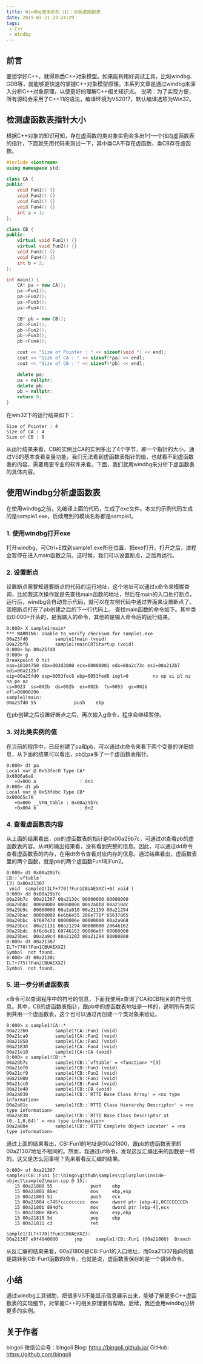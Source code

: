 ```yaml
---
title: Windbg使用系列（1）：分析虚函数表
date: 2019-03-21 23:24:29
tags:
 - C++
 - Windbg
---
```


## 前言
要想学好C++，就得熟悉C++对象模型。如果能利用好调试工具，比如windbg、GDB等，就能够更快速的掌握C++对象模型原理。本系列文章是通过windbg来深入分析C++对象原理，以便更好的理解C++相关知识点。 
说明：为了实现方便，所有源码会采用了C++11的语法，编译环境为VS2017，默认编译选项为Win32。
## 检测虚函数表指针大小
根据C++对象的知识可知，存在虚函数的类对象实例会多出1个一个指向虚函数表的指针，下面就先用代码来测试一下，其中类CA不存在虚函数，类CB存在虚函数。
``` C++
#include <iostream>
using namespace std;

class CA {
public:
    void Fun1() {}
    void Fun2() {}
    void Fun3() {}
    void Fun4() {}
    int a = 1;
};

class CB {
public:
    virtual void Fun1() {}
    virtual void Fun2() {}
    void Fun3() {}
    void Fun4() {}
    int b = 2;
};

int main() {
    CA* pa = new CA();
    pa->Fun1();
    pa->Fun2();
    pa->Fun3();
    pa->Fun4();

    CB* pb = new CB();
    pb->Fun1();
    pb->Fun2();
    pb->Fun3();
    pb->Fun4();

    cout << "Size of Pointer : " << sizeof(void *) << endl;
    cout << "Size of CA : " << sizeof(*pa) << endl;
    cout << "Size of CB : " << sizeof(*pb) << endl;

    delete pa;
    pa = nullptr;
    delete pb;
    pb = nullptr;
    return 0;
}
```
在win32下的运行结果如下：
```
Size of Pointer : 4
Size of CA : 4
Size of CB : 8
```
从运行结果来看，CB的实例比CA的实例多出了4个字节，即一个指针的大小。通过VS的基本查看变量功能，我们无法看到虚函数表指针的值，也就看不到虚函数表的内容，需要用更专业的软件来看。下面，我们就用windbg来分析下虚函数表的具体内容。
## 使用Windbg分析虚函数表
在使用windbg之前，先编译上面的代码，生成了exe文件。本文的示例代码生成的是sample1.exe，后续用到的模块名称都是sample1。
### 1. 使用windbg打开exe
打开windbg，可Ctrl+E找到sample1.exe所在位置，把exe打开。打开之后，进程会暂停在进入main函数之前。这时候，我们可以设置断点，之后再运行。
### 2. 设置断点
设置断点需要知道要断点的代码的运行地址，这个地址可以通过x命令来模糊查询，比如我这次操作就是先查找main函数的地址，然后在main的入口处打断点，运行后，windbg会自动显示代码，就可以在左侧代码中通过界面来设置断点了。我把断点打在了pb创建之后的下一行代码上。
查找main函数的命令如下。其中类似0:000>开头的，是我输入的命令，其他的是输入命令后的运行结果。
```
0:000> X sample1!main*
*** WARNING: Unable to verify checksum for sample1.exe
00a25fd0          sample1!main (void)
00a22bf0          sample1!mainCRTStartup (void)
0:000> bp 00a25fd0
0:000> g
Breakpoint 0 hit
eax=10104750 ebx=003d3000 ecx=00000001 edx=00a2c73c esi=00a212b7 edi=00a212b7
eip=00a25fd0 esp=0053fec8 ebp=0053fed8 iopl=0         nv up ei pl nz na pe nc
cs=0023  ss=002b  ds=002b  es=002b  fs=0053  gs=002b             efl=00000206
sample1!main:
00a25fd0 55              push    ebp
```
在pb创建之后设置好断点之后，再次输入g命令，程序会继续暂停。
### 3. 对比类实例的值
在当前的程序中，已经创建了pa和pb，可以通过dt命令来看下两个变量的详细信息，从下面的结果可以看出，pb比pa多了一个虚函数表指针。
```
0:000> dt pa
Local var @ 0x53fec0 Type CA*
0x0006a6a8 
   +0x000 a                : 0n1
0:000> dt pb
Local var @ 0x53febc Type CB*
0x00065c70 
   +0x000 __VFN_table : 0x00a29b7c 
   +0x004 b                : 0n2
```
### 4. 查看虚函数表内容
从上面的结果看出，pb的虚函数表的指针是0x00a29b7c，可通过dt查看pb的虚函数表内容。从dt的输出结果看，没有看到完整的信息。因此，可以通过dd命令查看虚函数表的内存，在用dt命令查看对应内存的信息。通过结果看出，虚函数表里的两个函数，就是pb的两个虚函数Fun1和Fun2。
```
0:000> dt 0x00a29b7c 
CB::`vftable'
[3] 0x00a21307 
 void  sample1!ILT+770(?Fun1CBUAEXXZ)+0( void )
0:000> dd 0x00a29b7c 
00a29b7c  00a21307 00a2130c 00000000 00000000
00a29b8c  00000000 00000000 00a2a8b8 00a210dc
00a29b9c  00000000 00a2a910 00a21159 00a21294
00a29bac  00000000 6e6b6e55 206e776f 65637865
00a29bbc  6f697470 0000006e 00000000 00a2a968
00a29bcc  00a21131 00a21294 00000000 20646162
00a29bdc  6f6c6c61 69746163 00006e6f 00000000
00a29bec  00a2a9c4 00a21203 00a21294 00000000
0:000> dt 00a21307 
ILT+770(?Fun1CBUAEXXZ)
Symbol  not found.
0:000> dt 00a2130c 
ILT+775(?Fun2CBUAEXXZ)
Symbol  not found.
```
### 5. 进一步分析虚函数表
x命令可以查询程序中的符号的信息，下面我使用x查询了CA和CB相关的符号信息。其中，CB的虚函数表指针，跟pb中的虚函数表地址是一样的，说明所有类实例共用一个虚函数表，这个也可以通过再创建一个类对象来验证。
```
0:000> x sample1!CA::*
00a22260          sample1!CA::Fun1 (void)
00a21ca0          sample1!CA::Fun2 (void)
00a21850          sample1!CA::Fun3 (void)
00a21830          sample1!CA::Fun4 (void)
00a21e10          sample1!CA::CA (void)
0:000> x sample1!CB::*
00a29b7c          sample1!CB::`vftable' = <function> *[3]
00a21ef0          sample1!CB::Fun3 (void)
00a21cf0          sample1!CB::Fun2 (void)
00a21800          sample1!CB::Fun1 (void)
00a21cc0          sample1!CB::Fun4 (void)
00a21e40          sample1!CB::CB (void)
00a2a830          sample1!CB::`RTTI Base Class Array' = <no type information>
00a2a81c          sample1!CB::`RTTI Class Hierarchy Descriptor' = <no type information>
00a2a838          sample1!CB::`RTTI Base Class Descriptor at (0,-1,0,64)' = <no type information>
00a2a804          sample1!CB::`RTTI Complete Object Locator' = <no type information>
```
通过上面的结果看出，CB::Fun1的地址是00a21800，跟pb的虚函数表里的00a21307地址不相同的。然而，我通过uf命令，发现这反汇编出来的函数是一样的。这又是怎么回事呢？先来看看反汇编的结果。
```
0:000> uf 0xa21307
sample1!CB::Fun1 [c:\bingo\github\samples\cplusplus\inside-object\sample2\main.cpp @ 15]:
   15 00a21800 55              push    ebp
   15 00a21801 8bec            mov     ebp,esp
   15 00a21803 51              push    ecx
   15 00a21804 c745fccccccccc  mov     dword ptr [ebp-4],0CCCCCCCCh
   15 00a2180b 894dfc          mov     dword ptr [ebp-4],ecx
   15 00a2180e 8be5            mov     esp,ebp
   15 00a21810 5d              pop     ebp
   15 00a21811 c3              ret

sample1!ILT+770(?Fun1CBUAEXXZ):
00a21307 e9f4040000      jmp     sample1!CB::Fun1 (00a21800)  Branch
```
从反汇编的结果来看，00a21800是CB::Fun1的入口地址，而0xa21307指向的值是跳转到CB::Fun1函数的命令，也就是说，虚函数表保存的是一个跳转命令。
## 小结
通过windbg工具辅助，把很多VS不能显示信息展示出来，能够了解更多C++虚函数表的实现细节，对掌握C++的相关原理很有帮助。后续，我还会用windbg分析更多的实例。
## 关于作者
bingoli
微信公众号：bingoli
Blog: https://bingoli.github.io/
GitHub: https://github.com/bingoli


